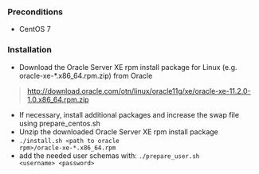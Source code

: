 ### Preconditions
* CentOS 7

### Installation
* Download the Oracle Server XE rpm install package for Linux (e.g. oracle-xe-*.x86_64.rpm.zip) from Oracle

> http://download.oracle.com/otn/linux/oracle11g/xe/oracle-xe-11.2.0-1.0.x86_64.rpm.zip

* If necessary, install additional packages and increase the swap file using prepare_centos.sh
* Unzip the downloaded Oracle Server XE rpm install package
* <code>./install.sh &lt;path to oracle rpm&gt;/oracle-xe-*.x86_64.rpm</code>
* add the needed user schemas with: <code>./prepare_user.sh &lt;username&gt; &lt;password&gt;</code>
